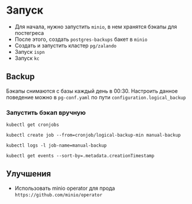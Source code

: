 # Запуск
- Для начала, нужно запустить `minio`, в нем хранятся бэкапы для постегреса
- После этого, создать `postgres-backups` бакет в `minio`
- Создать и запустить кластер `pg/zalando`
- Запуск `ispn`
- Запуск `kc`

## Backup
Бэкапы снимаются с базы каждый день в 00:30.
Настроить данное поведение можно в `pg-conf.yaml` по пути `configuration.logical_backup`

### Запустить бэкап вручную
```shell
kubectl get cronjobs
```

```shell
kubectl create job --from=cronjob/logical-backup-min manual-backup
```

```shell
kubectl logs -l job-name=manual-backup
```

```shell
kubectl get events --sort-by=.metadata.creationTimestamp
```


## Улучшения
- Использовать minio operator для прода  `https://github.com/minio/operator`

